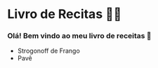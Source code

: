 # Livro de Recitas 👨‍🍳

### Olá! Bem vindo ao meu livro de receitas 👋

* Strogonoff de Frango
* Pavê

